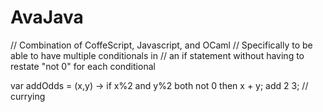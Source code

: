 # AvaJava

// Combination of CoffeScript, Javascript, and OCaml
// Specifically to be able to have multiple conditionals in
// an if statement without having to restate "not 0" for each conditional

var addOdds = (x,y) -> if x%2 and y%2 both not 0 then x + y;
add 2 3;
// currying
